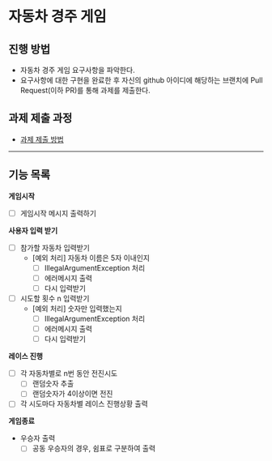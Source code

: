 # 자동차 경주 게임
## 진행 방법
* 자동차 경주 게임 요구사항을 파악한다.
* 요구사항에 대한 구현을 완료한 후 자신의 github 아이디에 해당하는 브랜치에 Pull Request(이하 PR)를 통해 과제를 제출한다.

## 과제 제출 과정
* [과제 제출 방법](https://github.com/next-step/nextstep-docs/tree/master/precourse)

---
## 기능 목록

**게임시작**
- [ ]  게임시작 메시지 출력하기

**사용자 입력 받기**
- [ ]  참가할 자동차 입력받기
    - [예외 처리] 자동차 이름은 5자 이내인지
        - [ ]  IllegalArgumentException 처리
        - [ ]  에러메시지 출력
        - [ ]  다시 입력받기
- [ ]  시도할 횟수 n 입력받기
    - [예외 처리] 숫자만 입력했는지
        - [ ]  IllegalArgumentException 처리
        - [ ]  에러메시지 출력
        - [ ]  다시 입력받기

**레이스 진행**
- [ ]  각 자동차별로 n번 동안 전진시도
    - [ ]  랜덤숫자 추출
    - [ ]  랜덤숫자가 4이상이면 전진
- [ ]  각 시도마다 자동차별 레이스 진행상황 출력

**게임종료**
- 우승자 출력
    - [ ]  공동 우승자의 경우, 쉼표로 구분하여 출력
